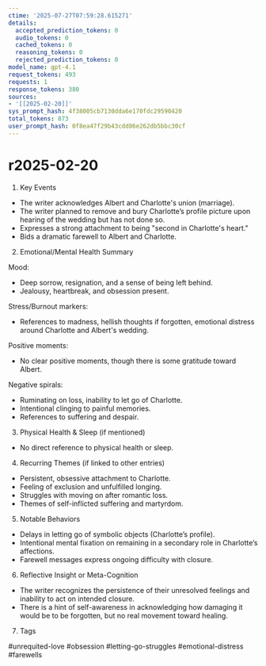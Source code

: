 ```yaml
---
ctime: '2025-07-27T07:59:28.615271'
details:
  accepted_prediction_tokens: 0
  audio_tokens: 0
  cached_tokens: 0
  reasoning_tokens: 0
  rejected_prediction_tokens: 0
model_name: gpt-4.1
request_tokens: 493
requests: 1
response_tokens: 380
sources:
- '[[2025-02-20]]'
sys_prompt_hash: 4f38005cb7130dda6e170fdc29590420
total_tokens: 873
user_prompt_hash: 0f8ea47f29b43cdd86e262db5bbc30cf
---
```

# r2025-02-20

1. Key Events

- The writer acknowledges Albert and Charlotte's union (marriage).
- The writer planned to remove and bury Charlotte’s profile picture upon hearing of the wedding but has not done so.
- Expresses a strong attachment to being "second in Charlotte's heart."
- Bids a dramatic farewell to Albert and Charlotte.

2. Emotional/Mental Health Summary

Mood:
- Deep sorrow, resignation, and a sense of being left behind.
- Jealousy, heartbreak, and obsession present.

Stress/Burnout markers:
- References to madness, hellish thoughts if forgotten, emotional distress around Charlotte and Albert's wedding.

Positive moments:
- No clear positive moments, though there is some gratitude toward Albert.

Negative spirals:
- Ruminating on loss, inability to let go of Charlotte.
- Intentional clinging to painful memories.
- References to suffering and despair.

3. Physical Health & Sleep (if mentioned)

- No direct reference to physical health or sleep.

4. Recurring Themes (if linked to other entries)

- Persistent, obsessive attachment to Charlotte.
- Feeling of exclusion and unfulfilled longing.
- Struggles with moving on after romantic loss.
- Themes of self-inflicted suffering and martyrdom.

5. Notable Behaviors

- Delays in letting go of symbolic objects (Charlotte’s profile).
- Intentional mental fixation on remaining in a secondary role in Charlotte’s affections.
- Farewell messages express ongoing difficulty with closure.

6. Reflective Insight or Meta-Cognition

- The writer recognizes the persistence of their unresolved feelings and inability to act on intended closure.
- There is a hint of self-awareness in acknowledging how damaging it would be to be forgotten, but no real movement toward healing.

7. Tags

#unrequited-love #obsession #letting-go-struggles #emotional-distress #farewells